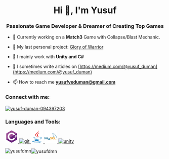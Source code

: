<h1 align="center">Hi 👋, I'm Yusuf</h1>
<h3 align="center">Passionate Game Developer & Dreamer of Creating Top Games</h3>

- 🧩 Currently working on a **Match3** Game with Collapse/Blast Mechanic.

- 🔭 My last personal project: [Glory of Warrior](https://github.com/yusufdmn/Glory-of-Warrior)

- 🌱 I mainly work with **Unity and C#**

- 📝 I sometimes write articles on [https://medium.com/@yusuf_duman](https://medium.com/@yusuf_duman)

- 📫 How to reach me **yusufveduman@gmail.com**


<h3 align="left">Connect with me:</h3>
<p align="left">
<a href="https://linkedin.com/in/yusuf-duman-094397203" target="blank"><img align="center" src="https://raw.githubusercontent.com/rahuldkjain/github-profile-readme-generator/master/src/images/icons/Social/linked-in-alt.svg" alt="yusuf-duman-094397203" height="30" width="40" /></a>

<h3 align="left">Languages and Tools:</h3>
<p align="left"> <a href="https://www.w3schools.com/cs/" target="_blank" rel="noreferrer"> <img src="https://raw.githubusercontent.com/devicons/devicon/master/icons/csharp/csharp-original.svg" alt="csharp" width="40" height="40"/> </a> <a href="https://git-scm.com/" target="_blank" rel="noreferrer"> <img src="https://www.vectorlogo.zone/logos/git-scm/git-scm-icon.svg" alt="git" width="40" height="40"/> </a> <a href="https://www.java.com" target="_blank" rel="noreferrer"> <img src="https://raw.githubusercontent.com/devicons/devicon/master/icons/java/java-original.svg" alt="java" width="40" height="40"/> </a> <a href="https://www.mysql.com/" target="_blank" rel="noreferrer"> <img src="https://raw.githubusercontent.com/devicons/devicon/master/icons/mysql/mysql-original-wordmark.svg" alt="mysql" width="40" height="40"/> </a> <a href="https://unity.com/" target="_blank" rel="noreferrer"> <img src="https://www.vectorlogo.zone/logos/unity3d/unity3d-icon.svg" alt="unity" width="40" height="40"/> </a> </p>

<p><img align="left" src="https://github-readme-stats.vercel.app/api/top-langs?username=yusufdmn&show_icons=true&locale=en&layout=compact" alt="yusufdmn" /></p>
<p><img align="center" src="https://github-readme-streak-stats.herokuapp.com/?user=yusufdmn&" alt="yusufdmn" /></p>

